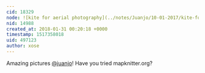 ```yaml
---
cid: 18329
node: ![kite for aerial photography](../notes/Juanjo/10-01-2017/kite-for-aerial-photography)
nid: 14988
created_at: 2018-01-31 00:20:18 +0000
timestamp: 1517358018
uid: 497123
author: xose
---
```


Amazing pictures [@juanjo](/profile/juanjo)! Have you tried mapknitter.org?
